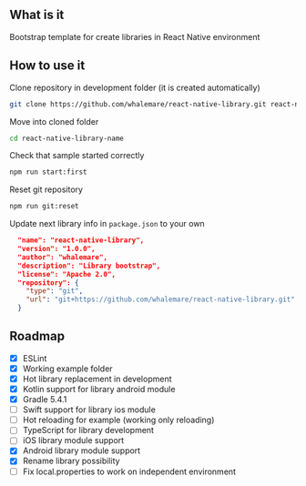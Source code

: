 What is it
----------

Bootstrap template for create libraries in React Native environment

How to use it
-------------

Clone repository in development folder (it is created automatically)
```bash
git clone https://github.com/whalemare/react-native-library.git react-native-library-name
```

Move into cloned folder
```bash
cd react-native-library-name
```

Check that sample started correctly
```bash
npm run start:first
```

Reset git repository
```bash
npm run git:reset
```

Update next library info in `package.json` to your own
```json
  "name": "react-native-library",
  "version": "1.0.0",
  "author": "whalemare",
  "description": "Library bootstrap",
  "license": "Apache 2.0",
  "repository": {
    "type": "git",
    "url": "git+https://github.com/whalemare/react-native-library.git"
  }
```

Roadmap
--------

- [x] ESLint
- [x] Working example folder
- [x] Hot library replacement in development 
- [x] Kotlin support for library android module
- [x] Gradle 5.4.1
- [ ] Swift support for library ios module
- [ ] Hot reloading for example (working only reloading)
- [ ] TypeScript for library development
- [ ] iOS library module support
- [x] Android library module support
- [x] Rename library possibility
- [ ] Fix local.properties to work on independent environment